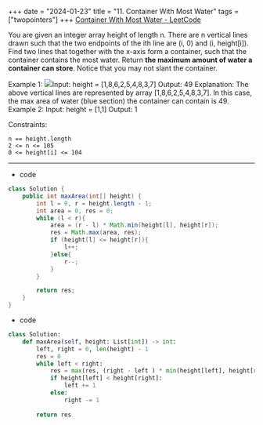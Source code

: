 +++ 
date = "2024-01-23"
title = "11. Container With Most Water"
tags = ["twopointers"]
+++
[Container With Most Water - LeetCode](https://leetcode.com/problems/container-with-most-water/)

You are given an integer array height of length n. There are n vertical lines drawn such that the two endpoints of the ith line are (i, 0) and (i, height[i]).
Find two lines that together with the x-axis form a container, such that the container contains the most water.
Return __the maximum amount of water a container can store__.
Notice that you may not slant the container.
 
Example 1:
![](https://s3-lc-upload.s3.amazonaws.com/uploads/2018/07/17/question_11.jpg)Input: height = [1,8,6,2,5,4,8,3,7] Output: 49 Explanation: The above vertical lines are represented by array [1,8,6,2,5,4,8,3,7]. In this case, the max area of water (blue section) the container can contain is 49. 
Example 2:
Input: height = [1,1] Output: 1 
 
Constraints:

	n == height.length
	2 <= n <= 105
	0 <= height[i] <= 104

---
- code
```java
class Solution {
    public int maxArea(int[] height) {
        int l = 0, r = height.length - 1;
        int area = 0, res = 0;
        while (l < r){
            area = (r - l) * Math.min(height[l], height[r]);
            res = Math.max(area, res);
            if (height[l] <= height[r]){
                l++;
            }else{
                r--;
            }
        }

        return res;
    }
}
```
- code
```py
class Solution:
    def maxArea(self, height: List[int]) -> int:
        left, right = 0, len(height) - 1
        res = 0
        while left < right:
            res = max(res, (right - left ) * min(height[left], height[right]))
            if height[left] < height[right]:
                left += 1
            else:
                right -= 1
                
        return res
```
